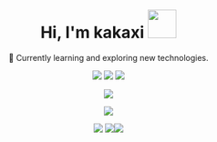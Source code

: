 <div align="center"><h1>Hi, I'm kakaxi <img src="https://media.giphy.com/media/J2awouDsf23R2vo2p5/giphy.gif" width="50"></h1>
<p align="center">🌱 Currently learning and exploring new technologies.</p>

<a href="https://t.me/kakxill"><img src="https://img.shields.io/badge/Telegram-%232E87FB?style=for-the-badge&logo=telegram&logoColor=white"/></a> 
<a href="mailto:1991wulin@gmail.com"><img src="https://img.shields.io/badge/Mail-%232E87FB?style=for-the-badge&logo=gmail&logoColor=white&color=C71610"/></a>
<a href="https://discordapp.com/users/kakxill"><img src="https://img.shields.io/badge/Discord-%232E87FB?style=for-the-badge&logo=Discord&logoColor=white&color=5865F2"/></a>



[![](https://visitcount.itsvg.in/api?id=kakaxill&label=Profile%20Views&icon=5&pretty=false)](https://visitcount.itsvg.in)




<p align="center"><img src="https://raw.githubusercontent.com/kakaxill/kakaxill/output/github-contribution-grid-snake.svg"></p>

![](https://github-profile-trophy.vercel.app/?username=kakaxill&theme=tokyonight&no-frame=true&no-bg=true&margin-w=4)
![](https://github-readme-stats.vercel.app/api?username=kakaxill&theme=tokyonight&hide_border=true&include_all_commits=false&count_private=false)![](https://github-readme-streak-stats.herokuapp.com/?user=kakaxill&theme=tokyonight&hide_border=true)</div>